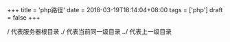 +++
title = 'php路径'
date = 2018-03-19T18:14:04+08:00
tags = ['php']
draft = false
+++

/       代表服务器根目录
./      代表当前同一级目录
../     代表上一级目录
